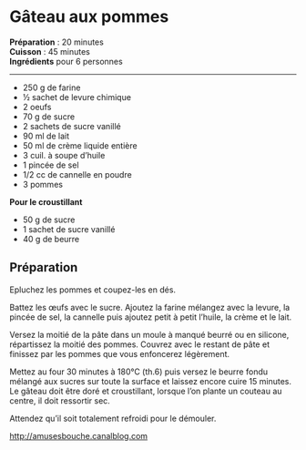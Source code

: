 # Gâteau aux pommes

**Préparation** : 20 minutes  
**Cuisson** : 45 minutes  
**Ingrédients** pour 6 personnes

---

* 250 g de farine
* ½ sachet de levure chimique
* 2 oeufs
* 70 g de sucre
* 2 sachets de sucre vanillé
* 90 ml de lait
* 50 ml de crème liquide entière
* 3 cuil. à soupe d’huile
* 1 pincée de sel
* 1/2 cc de cannelle en poudre
* 3 pommes

**Pour le croustillant**
* 50 g de sucre
* 1 sachet de sucre vanillé
* 40 g de beurre

## Préparation

Epluchez les pommes et coupez-les en dés.

Battez les œufs avec le sucre. Ajoutez la farine mélangez avec la levure, la pincée de sel, la cannelle puis ajoutez petit à petit l’huile, la crème et le lait.

Versez la moitié de la pâte dans un moule à manqué beurré ou en silicone, répartissez la moitié des pommes. Couvrez avec le restant de pâte et finissez par les pommes que vous enfoncerez légèrement.

Mettez au four 30 minutes à 180°C (th.6) puis versez le beurre fondu mélangé aux sucres sur toute la surface et laissez encore cuire 15 minutes. Le gâteau doit être doré et croustillant, lorsque l’on plante un couteau au centre, il doit ressortir sec.

Attendez qu’il soit totalement refroidi pour le démouler.

http://amusesbouche.canalblog.com
